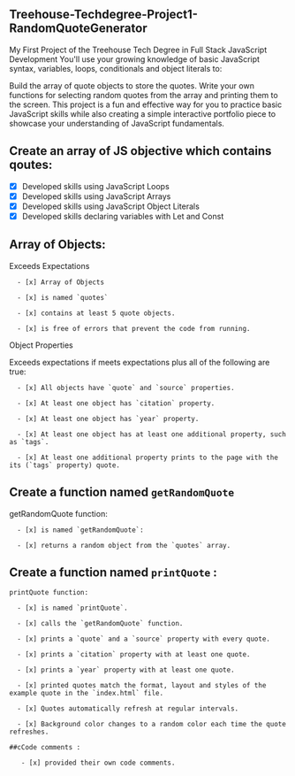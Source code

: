 ## Treehouse-Techdegree-Project1-RandomQuoteGenerator
My First Project of the Treehouse Tech Degree in Full Stack JavaScript Development
You'll use your growing knowledge of basic JavaScript syntax, variables, loops, conditionals and object literals to:

Build the array of quote objects to store the quotes.
Write your own functions for selecting random quotes from the array and printing them to the screen.
This project is a fun and effective way for you to practice basic JavaScript skills while also creating a simple interactive 
portfolio piece to showcase your understanding of JavaScript fundamentals.

## Create an array of JS objective which contains qoutes:
   - [x] Developed skills using JavaScript Loops
   - [x] Developed skills using JavaScript Arrays
   - [x] Developed skills using JavaScript Object Literals
   - [x] Developed skills declaring variables with Let and Const
  
 ## Array of Objects:
  
   Exceeds Expectations
   
      - [x] Array of Objects 
      
      - [x] is named `quotes` 
       
      - [x] contains at least 5 quote objects.
      
      - [x] is free of errors that prevent the code from running.
      
   Object Properties
   
   Exceeds expectations if meets expectations plus all of the following are true:
   
      - [x] All objects have `quote` and `source` properties.
      
      - [x] At least one object has `citation` property.
      
      - [x] At least one object has `year` property.
      
      - [x] At least one object has at least one additional property, such as `tags`.
      
      - [x] At least one additional property prints to the page with the its (`tags` property) quote.
      
  ## Create a function named `getRandomQuote` 
  
   getRandomQuote function:
   
      - [x] is named `getRandomQuote`:
      
      - [x] returns a random object from the `quotes` array.
    
  ## Create a function named `printQuote` :
   
    printQuote function:
    
      - [x] is named `printQuote`.
      
      - [x] calls the `getRandomQuote` function.
      
      - [x] prints a `quote` and a `source` property with every quote.
      
      - [x] prints a `citation` property with at least one quote.
      
      - [x] prints a `year` property with at least one quote.
      
      - [x] printed quotes match the format, layout and styles of the example quote in the `index.html` file.
      
      - [x] Quotes automatically refresh at regular intervals.
      
      - [x] Background color changes to a random color each time the quote refreshes.
      
    ##cCode comments :
    
       - [x] provided their own code comments.

    
